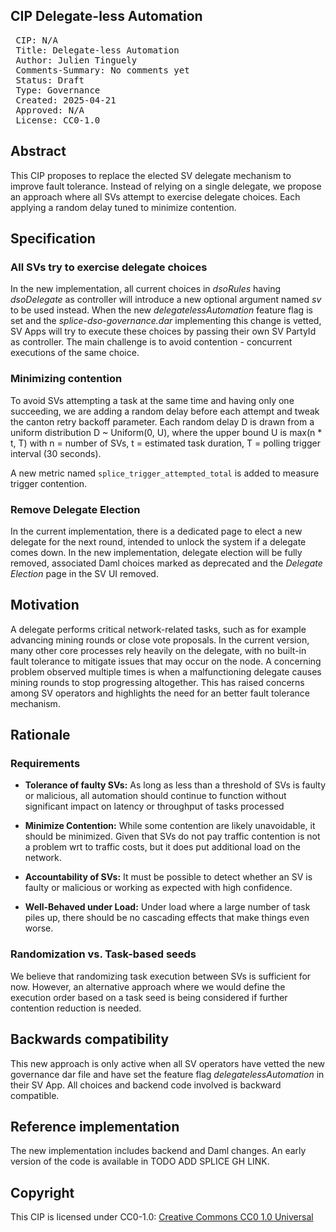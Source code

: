 ## CIP Delegate-less Automation

<pre>
 CIP: N/A
 Title: Delegate-less Automation
 Author: Julien Tinguely
 Comments-Summary: No comments yet
 Status: Draft
 Type: Governance
 Created: 2025-04-21
 Approved: N/A
 License: CC0-1.0
</pre>

## Abstract

This CIP proposes to replace the elected SV delegate mechanism to improve fault tolerance. 
Instead of relying on a single delegate, we propose an approach where all SVs attempt to exercise delegate choices. 
Each applying a random delay tuned to minimize contention.

## Specification

### All SVs try to exercise delegate choices

In the new implementation, all current choices in _dsoRules_ having _dsoDelegate_ as controller will introduce 
a new optional argument named _sv_ to be used instead.
When the new _delegatelessAutomation_ feature flag is set and the _splice-dso-governance.dar_ implementing this change is vetted, 
SV Apps will try to execute these choices by passing their own SV PartyId as controller. 
The main challenge is to avoid contention - concurrent executions of the same choice.

### Minimizing contention

To avoid SVs attempting a task at the same time and having only one succeeding, 
we are adding a random delay before each attempt and tweak the canton retry backoff parameter.
Each random delay D is drawn from a uniform distribution D ~ Uniform(0, U), where the upper bound U is max(n * t, T) 
with n = number of SVs, t = estimated task duration, T = polling trigger interval (30 seconds).

A new metric named `splice_trigger_attempted_total` is added to measure trigger contention.

### Remove Delegate Election

In the current implementation, there is a dedicated page to elect a new delegate for the next round, 
intended to unlock the system if a delegate comes down.
In the new implementation, delegate election will be fully removed, 
associated Daml choices marked as deprecated and the _Delegate Election_ page in the SV UI removed.

## Motivation

A delegate performs critical network-related tasks, such as for example advancing mining rounds or close vote proposals. 
In the current version, many other core processes rely heavily on the delegate, 
with no built-in fault tolerance to mitigate issues that may occur on the node. 
A concerning problem observed multiple times is when a malfunctioning delegate causes mining rounds to stop progressing altogether. 
This has raised concerns among SV operators and highlights the need for an better fault tolerance mechanism.

## Rationale

### Requirements

* **Tolerance of faulty SVs:** As long as less than a threshold of SVs is faulty or malicious, 
  all automation should continue to function without significant impact on latency or throughput of tasks processed

* **Minimize Contention:** While some contention are likely unavoidable, it should be minimized. 
  Given that SVs do not pay traffic contention is not a problem wrt to traffic costs, but it does put additional load on the network.

* **Accountability of SVs:** It must be possible to detect whether an SV is faulty or malicious or working as expected with high confidence.

* **Well-Behaved under Load:**  Under load where a large number of task piles up, there should be no cascading effects that make things even worse.

### Randomization vs. Task-based seeds

We believe that randomizing task execution between SVs is sufficient for now. 
However, an alternative approach where we would define the execution order based on a task seed is being considered if further contention reduction is needed.

## Backwards compatibility

This new approach is only active when all SV operators have vetted the new governance dar file
and have set the feature flag _delegatelessAutomation_ in their SV App. 
All choices and backend code involved is backward compatible.

## Reference implementation

The new implementation includes backend and Daml changes. 
An early version of the code is available in TODO ADD SPLICE GH LINK.

## Copyright

This CIP is licensed under CC0-1.0: [Creative Commons CC0 1.0 Universal](https://creativecommons.org/publicdomain/zero/1.0/)

